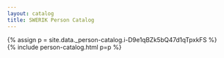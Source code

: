 ```yaml
---
layout: catalog
title: SWERIK Person Catalog
---
```

{% assign p = site.data._person-catalog.i-D9e1qBZk5bQ47d1qTpxkFS %}
{% include person-catalog.html p=p %}

